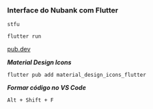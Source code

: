 ### Interface do Nubank com Flutter

```
stfu
```

```
flutter run
```

[pub.dev](https://www.pub.dev/packages?q=material_designs_icons_flutter)

***Material Design Icons***
```
flutter pub add material_design_icons_flutter
```

***Formar código no VS Code***
```
Alt + Shift + F
```
